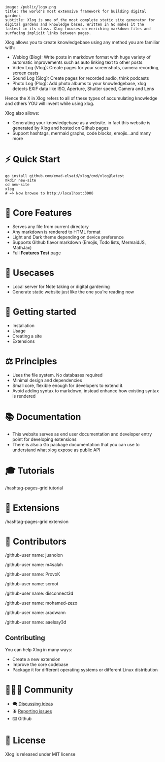 ```hero
image: /public/logo.png
title: The world's most extensive framework for building digital gardens
subtitle: Xlog is one of the most complete static site generator for digital gardens and knowledge bases. Written in Go makes it the fastest in its class. Xlog focuses on enriching markdown files and surfacing implicit links between pages.
```

Xlog allows you to create knowledgebase using any method you are familiar with:
* Weblog (Blog): Write posts in markdown format with huge variety of automatic improvements such as auto linking text to other posts
* Video Log (Vlog): Create pages for your screenshots, camera recording, screen casts
* Sound Log (Slog): Create pages for recorded audio, think podcasts
* Photo Log (Plog): Add photo albums to your knowledgebase, xlog detects EXIF data like ISO, Aperture, Shutter speed, Camera and Lens

Hence the X in Xlog refers to all of these types of accumulating knowledge and others YOU will invent while using xlog.

Xlog also allows:
* Generating your knowledgebase as a website. in fact this website is generated by Xlog and hosted on Github pages
* Support hashtags, mermaid graphs, code blocks, emojis...and many more

# ⚡ Quick Start

```shell
go install github.com/emad-elsaid/xlog/cmd/xlog@latest
mkdir new-site
cd new-site
xlog
# => Now browse to http://localhost:3000
```

# 🔑 Core Features

- Serves any file from current directory
- Any markdown is rendered to HTML format
- Light and Dark theme depending on device preference
- Supports Github flavor markdown (Emojis, Todo lists, MermaidJS, MathJax)
- Full **Features Test** page

# 📌 Usecases

- Local server for Note taking or digital gardening
- Generate static website just like the one you're reading now

# 🌱 Getting started

- Installation
- Usage
- Creating a site
- Extensions

# ⚖️ Principles

* Uses the file system. No databases required
* Minimal design and dependencies
* Small core, flexible enough for developers to extend it.
* Avoid adding syntax to markdown, instead enhance how existing syntax is rendered

# 📚 Documentation

- This website serves as end user documentation and developer entry point for developing extensions
- There is also a Go package documentation that you can use to understand what xlog expose as public API

# 🎓 Tutorials

/hashtag-pages-grid tutorial

# 🧩 Extensions

/hashtag-pages-grid extension

# 🤝 Contributors

/github-user name: juanolon

/github-user name: m4salah

/github-user name: ProvoK

/github-user name: scroot

/github-user name: disconnect3d

/github-user name: mohamed-zezo

/github-user name: aradwann

/github-user name: aaelsay3d

## Contributing

You can help Xlog in many ways:

- Create a new extension
- Improve the core codebase
- Package it for different operating systems or different Linux distribution

# 🧑‍🤝‍🧑 Community

- :left_speech_bubble: [Discussing ideas](https://github.com/emad-elsaid/xlog/discussions)
- :beetle: [Reporting issues](https://github.com/emad-elsaid/xlog/issues)
- :keyboard: Github

# 📜 License

Xlog is released under MIT license
